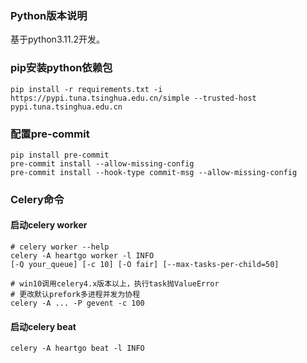 ### Python版本说明

基于python3.11.2开发。

### pip安装python依赖包

```shell
pip install -r requirements.txt -i https://pypi.tuna.tsinghua.edu.cn/simple --trusted-host pypi.tuna.tsinghua.edu.cn
```

### 配置pre-commit

```shell
pip install pre-commit
pre-commit install --allow-missing-config
pre-commit install --hook-type commit-msg --allow-missing-config
```

### Celery命令

#### 启动celery worker

```shell
# celery worker --help
celery -A heartgo worker -l INFO
[-Q your_queue] [-c 10] [-O fair] [--max-tasks-per-child=50]

# win10调用celery4.x版本以上，执行task抛ValueError
# 更改默认prefork多进程并发为协程
celery -A ... -P gevent -c 100
```

#### 启动celery beat

```shell
celery -A heartgo beat -l INFO
```